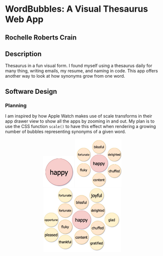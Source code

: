 # WordBubbles: A Visual Thesaurus Web App

## Rochelle Roberts Crain

## Description

Thesaurus in a fun visual form. I found myself using a thesaurus daily for many thing, writing emails, my resume, and naming in code. This app offers another way to look at how synonyms grow from one word.

## Software Design

### Planning

I am inspired by how Apple Watch makes use of scale transforms in their app drawer view to show all the apps by zooming in and out. My plan is to use the CSS function `scale()` to have this effect when rendering a growing number of bubbles representing synonyms of a given word.

<div align="center">
<span>
<img src="images/bubbles-init.jpeg" alt="input section" width="20%"/>
<img src="images/bubbles-one-level.jpeg" alt="output section" width="30%"/>
<img src="images/bubbles-two-levels.jpeg" alt="output section" width="50%"/>
</span>
</div>
<br>
